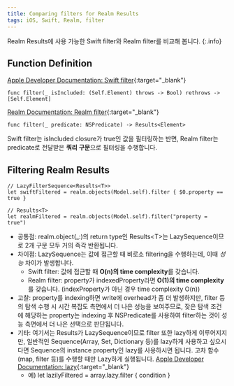 ```yaml
---
title: Comparing filters for Realm Results
tags: iOS, Swift, Realm, filter
---
```


Realm Results에 사용 가능한 Swift filter와 Realm filter를 비교해 봅니다.
{:.info}

## Function Definition

[Apple Developer Documentation: Swift filter](https://developer.apple.com/documentation/swift/sequence/3018365-filter){:target="_blank"}

    func filter(_ isIncluded: (Self.Element) throws -> Bool) rethrows -> [Self.Element]

[Realm Documentation: Realm filter](https://docs.mongodb.com/realm-legacy/docs/swift/latest/index.html#queries){:target="_blank"}

    func filter(_ predicate: NSPredicate) -> Results<Element>

Swift filter는 isIncluded closure가 true인 값을 필터링하는 반면, Realm filter는 predicate로 전달받은 **쿼리 구문**으로 필터링을 수행합니다.

## Filtering Realm Results

    // LazyFilterSequence<Results<T>>
    let swiftFiltered = realm.objects(Model.self).filter { $0.property == true }

    // Results<T>
    let realmFiltered = realm.objects(Model.self).filter("property = true")

- 공통점: realm.object(_:)의 return type인 Results\<T\>는 LazySequence이므로 2개 구문 모두 거의 즉각 반환됩니다.
- 차이점: LazySequence는 값에 접근할 때 비로소 filtering을 수행하는데, 이때 *성능* 차이가 발생합니다.
  - Swift filter: 값에 접근할 때 **O(n)의 time complexity**를 갖습니다.
  - Realm filter: property가 indexedProperty라면 **O(1)의 time complexity**를 갖습니다. (indexProperty가 아닌 경우 time complexity O(n))
- 고찰: property를 indexing하면 write에 overhead가 좀 더 발생하지만, filter 등의 탐색 수행 시 시간 복잡도 측면에서 더 나은 성능을 보여주므로, 잦은 탐색 조건에 해당하는 property는 indexing 후 NSPredicate를 사용하여 filter하는 것이 성능 측면에서 더 나은 선택으로 판단됩니다.
- 기타: 여기서는 Results가 LazySequence이므로 filter 또한 lazy하게 이루어지지만, 일반적인 Sequence(Array, Set, Dictionary 등)를 lazy하게 사용하고 싶으시다면 Sequence의 instance property인 lazy를 사용하시면 됩니다. 고차 함수(map, filter 등)를 수행할 때만 Lazy하게 실행됩니다. [Apple Developer Documentation: lazy](https://developer.apple.com/documentation/swift/sequence/1641562-lazy){:target="_blank"}
  - 예) let lazilyFiltered = array.lazy.filter { condition }

<!--more-->
